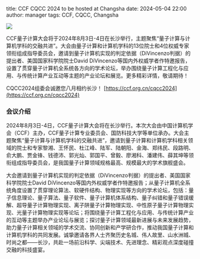 title: CCF CQCC 2024 to be hosted at Changsha
date: 2024-05-04 22:00
author: manager
tags: CCF, CQCC, Changsha

![](https://ccf.org.cn/cmsFileManager/commonPic/37a2222f167a41efb1349ca23d410539.jpg)

CCF量子计算大会将于2024年8月3日-4日在长沙举行，主题聚焦“量子计算与计算机学科的交融共进”。大会由量子计算和计算机学科的13位院士和4位权威专家领衔组成指导委员会，邀请到量子计算机实现的判定依据（DiVincenzo判据）的提出者、美国国家科学院院士David DiVincenzo等国内外权威学者作特邀报告，设置了贯穿量子计算机全系统各方向的学术论坛，举办围绕量子计算工程化与应用、与传统计算产业互动等主题的产业论坛和展览。更多精彩详情，敬请期待！

CQCC2024组委会诚邀您八月相约长沙！
[https://ccf.org.cn/cqcc2024](https://ccf.org.cn/cqcc2024)


### 会议介绍

2024年8月3日-4日，CCF量子计算大会将在长沙举行。本次大会由中国计算机学会（CCF）主办，CCF量子计算专业委员会、国防科技大学等单位承办。大会主题聚焦“量子计算与计算机学科的交融共进”，邀请到量子计算和计算机学科相关领域的院士和专家黎湘、王怀民、杜江峰、陆军、陆朝阳、金海、郑纬民、段路明、俞大鹏、贾金锋、钱德沛、郭光灿、郭国平、曾毅、廖湘科、潘建伟、薛其坤等领衔组成指导委员会，是我国量子计算领域规格最高、规模最大的学术旗舰盛会。


大会邀请到量子计算机实现的判定依据（DiVincenzo判据）的提出者、美国国家科学院院士David DiVincenzo等国内外权威学者作特邀报告；从量子计算机全系统角度设置了贯穿理论算法、软硬件结构、物理实现等方向的学术论坛，包括：量子信息理论、量子算法、量子软件、量子计算机体系结构、量子纠错和量子错误缓解、超导量子计算物理实现、离子阱量子计算物理实现、中性原子量子计算物理实现、光量子计算物理实现等论坛；将围绕量子计算工程化与应用、与传统计算产业的互动等主题举办产业论坛与展览；探讨量子计算领域最新进展与未来发展趋势，助力量子计算相关领域的学术交流、协同创新和产学研合作，推动我国量子计算和计算机学科的共同发展。诚挚邀请各界人士齐聚历史名城、伟人故里、山水洲城、时尚之都——长沙，共赴一场前沿科学、尖端技术、先进理念、精彩观点深度碰撞交融的科技盛宴。



